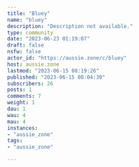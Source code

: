 ```yaml
---
title: "Bluey" 
name: "bluey"
description: "Description not available."
type: community
date: "2023-06-23 01:19:07"
draft: false
nsfw: false
actor_id: "https://aussie.zone/c/bluey"
host: aussie.zone
lastmod: "2023-06-15 08:19:26"
published: "2023-06-15 08:04:30"
subscribers: 26
posts: 1
comments: 7
weight: 1
dau: 1
wau: 4
mau: 4
instances:
- "aussie_zone"
tags: 
- "aussie_zone"

---
```

